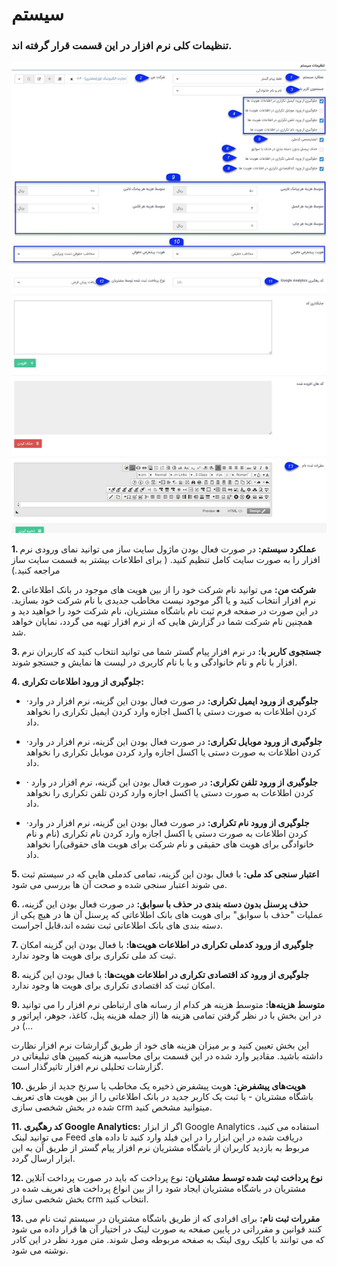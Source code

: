 # سیستم

### تنظیمات کلی نرم افزار در این قسمت قرار گرفته اند.

![](system.png)

**1. عملکرد سیستم:**   در صورت فعال بودن ماژول سایت ساز می توانید نمای ورودی نرم افزار را به صورت سایت کامل تنظیم کنید. ( برای اطلاعات بیشتر به قسمت سایت ساز مراجعه کنید.) 

**2. شرکت من:**  می توانید نام شرکت خود را از بین هویت های موجود در  بانک اطلاعاتی نرم افزار انتخاب کنید و یا اگر موجود نیست مخاطب جدیدی با نام شرکت خود بسازید. در این صورت در صفحه فرم ثبت نام باشگاه مشتریان، نام شرکت خود را خواهید دید و همچنین نام شرکت شما در گزارش هایی که از نرم افزار تهیه می گردد، نمایان خواهد شد.

**3. جستجوی کاربر با:**  در نرم افزار پیام گستر شما می توانید انتخاب کنید که کاربران نرم افزار با نام و نام خانوادگی و یا با نام کاربری در لیست ها نمایش  و جستجو شوند.

**4. جلوگیری از ورود اطلاعات تکراری:**

- ·**جلوگیری از ورود ایمیل تکراری:** در صورت فعال بودن این گزینه، نرم افزار در وارد کردن اطلاعات به صورت دستی یا اکسل اجازه وارد کردن ایمیل تکراری را نخواهد داد.

- ·**جلوگیری از ورود موبایل تکراری:** در صورت فعال بودن این گزینه، نرم افزار  در وارد کردن اطلاعات به صورت دستی یا اکسل اجازه وارد کردن موبایل تکراری را نخواهد داد.

- · **جلوگیری از ورود تلفن تکراری:** در صورت فعال بودن این گزینه، نرم افزار در وارد کردن اطلاعات به صورت دستی یا اکسل اجازه وارد کردن تلفن تکراری را نخواهد داد.

- ·**جلوگیری از ورود نام تکراری:** در صورت فعال  بودن این گزینه، نرم افزار در وارد کردن اطلاعات به صورت دستی یا اکسل اجازه وارد کردن نام تکراری (نام و نام خانوادگی برای هویت های حقیقی و نام شرکت برای هویت های حقوقی)را نخواهد داد.

 

**5.  اعتبار سنجی کد ملی:** با فعال بودن این گزینه، تمامی کدملی هایی که در سیستم ثبت می شوند اعتبار سنجی شده و صحت آن ها بررسی می شود.

**6.  حذف پرسنل بدون دسته بندی در حذف با سوابق:** در صورت فعال بودن این گزینه، عملیات "حذف با سوابق" برای هویت های بانک اطلاعاتی که پرسنل آن ها در هیچ یکی از دسته بندی های بانک اطلاعاتی ثبت نشده اند،قابل اجراست.

**7. جلوگیری از ورود کدملی تکراری در اطلاعات هویت‌ها:** با فعال بودن این گزینه امکان ثبت کد ملی تکراری برای هویت ها وجود ندارد.

**8. جلوگیری از ورود کد اقتصادی تکراری در اطلاعات هویت‌ها:** با فعال بودن این گزینه امکان ثبت کد اقتصادی تکراری برای هویت ها وجود ندارد.

**9. متوسط هزینه‌ها:**  متوسط هزینه هر کدام از رسانه های ارتباطی نرم افزار را می توانید در این بخش با در نظر گرفتن تمامی هزینه ها (از جمله هزینه پنل، کاغذ، جوهر، اپراتور و ...) در

 این بخش تعیین کنید و بر میزان هزینه های خود از طریق گزارشات نرم افزار نظارت داشته باشید. مقادیر وارد شده در این قسمت برای محاسبه هزینه کمپین های تبلیغاتی در  گزارشات
 تحلیلی نرم افزار تاثیرگذار است.

**10. هویت‌های پیشفرض:**  هویت پیشفرض ذخیره یک مخاطب یا سرنخ جدید از طریق باشگاه مشتریان - یا ثبت یک کاربر جدید در بانک اطلاعاتی را از بین هویت های تعریف شده در بخش
شخصی سازی crm میتوانید مشخص کنید.

**11. کد رهگیری Google Analytics:** اگر از ابزار Google Analytics استفاده می کنید، می توانید لینک Feed دریافت شده در این ابزار را در این فیلد وارد کنید تا داده های
 مربوط به بازدید کاربران از باشگاه مشتریان نرم افزار پیام گستر از طریق آن به این ابزار ارسال گردد.

**12. نوع پرداخت ثبت شده توسط مشتریان:** نوع پرداخت که باید در صورت پرداخت آنلاین مشتریان در باشگاه مشتریان ایجاد شود را از بین انواع پرداخت های  تعریف شده در بخش شخصی سازی crm انتخاب کنید.

**13. مقررات ثبت نام:** برای افرادی که از طریق باشگاه مشتریان در سیستم ثبت نام می کنند قوانین و مقرراتی در پایین صفحه به صورت لینک در اختیار آن ها قرار داده می شود که می توانند با کلیک روی لینک به صفحه مربوطه وصل شوند. متن مورد نظر در این کادر نوشته می شود.
 
